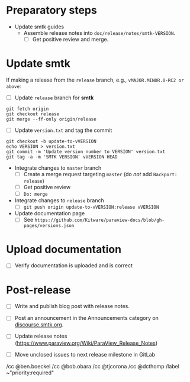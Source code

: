 <!--
This template is for tracking a release of smtk. Please replace the
following strings with the associated values:

  - `VERSION`: e.g. 3.0.0
  - `MAJOR`: e.g. 3
  - `MINOR`: e.g. 0

Please remove this comment.
-->

# Preparatory steps

  - Update smtk guides
    - Assemble release notes into `doc/release/notes/smtk-VERSION`.
      - [ ] Get positive review and merge.

# Update smtk

If making a release from the `release` branch, e.g., `vMAJOR.MINOR.0-RC2 or above`:

  - [ ] Update `release` branch for **smtk**
```
git fetch origin
git checkout release
git merge --ff-only origin/release
```
  - [ ] Update `version.txt` and tag the commit
```
git checkout -b update-to-vVERSION
echo VERSION > version.txt
git commit -m 'Update version number to VERSION' version.txt
git tag -a -m 'SMTK VERSION' vVERSION HEAD
```
  - Integrate changes to `master` branch
    - [ ] Create a merge request targeting `master` (do *not* add `Backport: release`)
    - [ ] Get positive review
    - [ ] `Do: merge`
  - Integrate changes to `release` branch
    - [ ] `git push origin update-to-vVERSION:release vVERSION`

 - Update documentation page
    - [ ] See `https://github.com/Kitware/paraview-docs/blob/gh-pages/versions.json`

# Upload documentation

  - [ ] Verify documentation is uploaded and is correct

# Post-release

  - [ ] Write and publish blog post with release notes.
  - [ ] Post an announcement in the Announcements category on
        [discourse.smtk.org](https://discourse.kitware.com/c/smtk/).

  - [ ] Update release notes
    (https://www.paraview.org/Wiki/ParaView_Release_Notes)
  - [ ] Move unclosed issues to next release milestone in GitLab

/cc @ben.boeckel
/cc @bob.obara
/cc @tjcorona
/cc @dcthomp
/label ~"priority:required"
